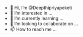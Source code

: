 - 👋 Hi, I’m @Deepthipriyapeketi
- 👀 I’m interested in ...
- 🌱 I’m currently learning ...
- 💞️ I’m looking to collaborate on ...
- 📫 How to reach me ...

<!---
Deepthipriyapeketi/Deepthipriyapeketi is a ✨ special ✨ repository because its `README.md` (this file) appears on your GitHub profile.
You can click the Preview link to take a look at your changes.
--->
